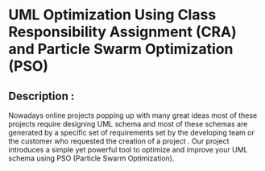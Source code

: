 <h1>UML Optimization Using Class Responsibility Assignment (CRA) and Particle Swarm Optimization (PSO) </h1>
<h2>Description : </h2>
<p>Nowadays online projects popping up with many great ideas most of these projects require designing UML schema and most of these schemas are generated by a specific set of requirements set by the developing team or the customer who requested the creation of a project . Our project introduces a simple yet powerful tool to optimize and improve your UML schema using PSO (Particle Swarm Optimization). </p>